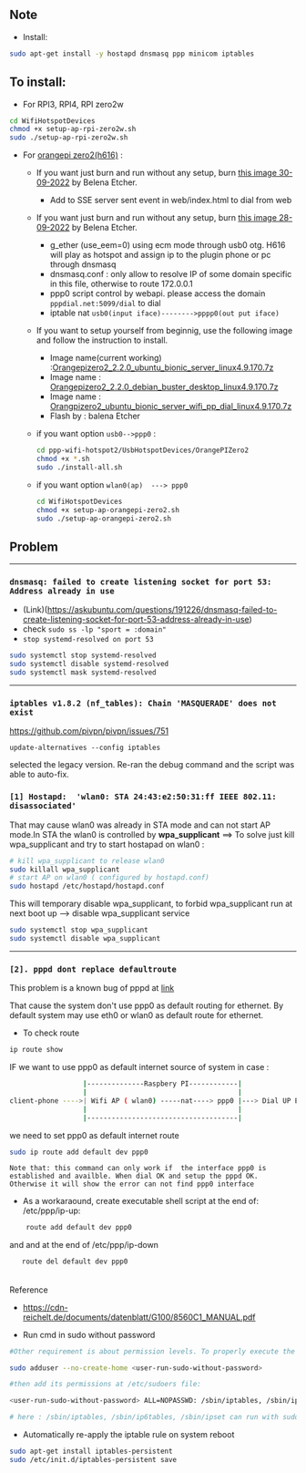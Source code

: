 





## Note
* Install:
```sh
sudo apt-get install -y hostapd dnsmasq ppp minicom iptables
```

## To install:

* For RPI3, RPI4, RPI zero2w
```sh
cd WifiHotspotDevices
chmod +x setup-ap-rpi-zero2w.sh
sudo ./setup-ap-rpi-zero2w.sh
```



* For [orangepi zero2(h616)](http://www.orangepi.org/html/hardWare/computerAndMicrocontrollers/service-and-support/Orange-Pi-Zero-2.html) : 
    * If you want just burn and run without any setup, burn [this image 30-09-2022](https://drive.google.com/file/d/19a28wsbkQL9mrA4Azxs6USlQh_GoAZs3/view?usp=sharing) by Belena Etcher.
        
        * Add to  SSE server sent event in web/index.html to dial from web  

    * If you want just burn and run without any setup, burn [this image 28-09-2022](https://drive.google.com/file/d/1yBDT1i4S36sehqRUnhSbW7uspNMZJCj8/view?usp=sharing) by Belena Etcher. 
        * g_ether (use_eem=0) using ecm mode through usb0 otg. H616 will play as hotspot and assign ip to the plugin phone or pc through dnsmasq
        * dnsmasq.conf : only allow to resolve IP of some domain specific in this file, otherwise to route 172.0.0.1
        * ppp0 script control by webapi. please access the domain `pppdial.net:5099/dial` to dial 
        * iptable nat `usb0(input iface)-------->pppp0(out put iface)`

    * If you want to setup yourself from beginnig, use the following image and follow the instruction to install.

        * Image name(current working) :[Orangepizero2_2.2.0_ubuntu_bionic_server_linux4.9.170.7z](https://drive.google.com/file/d/1FWcSAgclSTHlzJOidboPboCIzMTiKs9A/view?usp=sharing)
        * Image name :  [Orangepizero2_2.2.0_debian_buster_desktop_linux4.9.170.7z](https://drive.google.com/file/d/1aTNyzHfoh_EehlEc7t1IUmlwO9-1h4mH/view?usp=sharing)
        * Image name : [Orangpizero2_ubuntu_bionic_server_wifi_pp_dial_linux4.9.170.7z](https://drive.google.com/file/d/1Wex6QzWUKevh78XkXinmAYehOM_CNo2h/view?usp=share_link)
        * Flash by : balena Etcher
    
    * if you want option `usb0-->ppp0` :
        ```sh
        cd ppp-wifi-hotspot2/UsbHotspotDevices/OrangePIZero2
        chmod +x *.sh
        sudo ./install-all.sh
        ```
    * if you want option `wlan0(ap)  ---> ppp0`

        ```sh
        cd WifiHotspotDevices
        chmod +x setup-ap-orangepi-zero2.sh
        sudo ./setup-ap-orangepi-zero2.sh
        ```



## Problem 
---
### `dnsmasq: failed to create listening socket for port 53: Address already in use`
* (Link)(https://askubuntu.com/questions/191226/dnsmasq-failed-to-create-listening-socket-for-port-53-address-already-in-use)
* check `sudo ss -lp "sport = :domain"`
* `stop systemd-resolved on port 53`

```sh
sudo systemctl stop systemd-resolved
sudo systemctl disable systemd-resolved
sudo systemctl mask systemd-resolved
```



---
### `iptables v1.8.2 (nf_tables): Chain 'MASQUERADE' does not exist`

https://github.com/pivpn/pivpn/issues/751

```
update-alternatives --config iptables
```
selected the legacy version. Re-ran the debug command and the script was able to auto-fix.



### `[1] Hostapd:  'wlan0: STA 24:43:e2:50:31:ff IEEE 802.11: disassociated'`

That may cause wlan0  was already in STA mode and can not start AP mode.In STA the wlan0 is controlled by **wpa_supplicant** ==> To solve just kill wpa_supplicant and try to start hostapad on wlan0 :
```sh
# kill wpa_supplicant to release wlan0
sudo killall wpa_supplicant
# start AP on wlan0 ( configured by hostapd.conf)
sudo hostapd /etc/hostapd/hostapd.conf

```

This will temporary disable wpa_supplicant, to forbid wpa_supplicant run at next boot up --> disable wpa_supplicant service

```sh
sudo systemctl stop wpa_supplicant
sudo systemctl disable wpa_supplicant
```
---

### `[2]. pppd dont replace defaultroute `

This problem is a known bug of pppd at [link](https://github.com/ppp-project/ppp/issues/115)

That cause the system don't use ppp0 as default routing for ethernet. By default system may use eth0 or wlan0 as default route for ethernet.

* To check route 
```sh
ip route show
```


IF we want to use ppp0 as default internet source of system in case :   
```sh
                  |--------------Raspbery PI------------|
                  |                                     | 
client-phone ---->| Wifi AP ( wlan0) -----nat----> ppp0 |---> Dial UP Ethernet
                  |                                     |
                  |-------------------------------------|
```

we need to set ppp0 as default internet route 
```sh
sudo ip route add default dev ppp0
```
`Note that: this command can only work if  the interface ppp0 is established and availble. When dial OK and setup the pppd OK. Otherwise it will show the error can not find ppp0 interface`

* As a workaraound, create executable shell script at the end of: /etc/ppp/ip-up:
```sh
    route add default dev ppp0
```
 and and at the end of /etc/ppp/ip-down 
```sh
   route del default dev ppp0
```




######
Reference
* https://cdn-reichelt.de/documents/datenblatt/G100/8560C1_MANUAL.pdf

* Run cmd in sudo without password
```sh
#Other requirement is about permission levels. To properly execute the provided methods the application that uses the module must have the proper sudo privileges. One way to do it could be by adding a custom user to the system:

sudo adduser --no-create-home <user-run-sudo-without-password>

#then add its permissions at /etc/sudoers file:

<user-run-sudo-without-password> ALL=NOPASSWD: /sbin/iptables, /sbin/ip6tables, /sbin/ipset

# here : /sbin/iptables, /sbin/ip6tables, /sbin/ipset can run with sudo without password
```

* Automatically re-apply the iptable rule on system reboot
 
```sh
sudo apt-get install iptables-persistent
sudo /etc/init.d/iptables-persistent save
```





